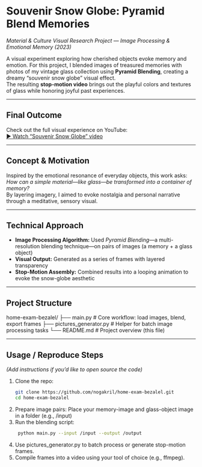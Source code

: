 # Souvenir Snow Globe: Pyramid Blend Memories

*Material & Culture Visual Research Project — Image Processing & Emotional Memory (2023)*

A visual experiment exploring how cherished objects evoke memory and emotion. For this project, I blended images of treasured memories with photos of my vintage glass collection using **Pyramid Blending**, creating a dreamy “souvenir snow globe” visual effect.  
The resulting **stop-motion video** brings out the playful colors and textures of glass while honoring joyful past experiences.

---

##  Final Outcome  
Check out the full visual experience on YouTube:  
[▶ Watch “Souvenir Snow Globe” video](https://www.youtube.com/watch?v=JmxhgrFEc20)

---

##  Concept & Motivation
Inspired by the emotional resonance of everyday objects, this work asks: *How can a simple material—like glass—be transformed into a container of memory?*  
By layering imagery, I aimed to evoke nostalgia and personal narrative through a meditative, sensory visual.

---

##  Technical Approach
- **Image Processing Algorithm:** Used *Pyramid Blending*—a multi-resolution blending technique—on pairs of images (a memory + a glass object)
- **Visual Output:** Generated as a series of frames with layered transparency
- **Stop-Motion Assembly:** Combined results into a looping animation to evoke the snow-globe aesthetic

---

##  Project Structure
home-exam-bezalel/
├── main.py # Core workflow: load images, blend, export frames
├── pictures_generator.py # Helper for batch image processing tasks
└── README.md # Project overview (this file)

---

##  Usage / Reproduce Steps
*(Add instructions if you’d like to open source the code)*

1. Clone the repo:
   ```bash
   git clone https://github.com/nogakril/home-exam-bezalel.git
   cd home-exam-bezalel
2. Prepare image pairs:
   Place your memory-image and glass-object image in a folder (e.g., /input)
4. Run the blending script:
   ```bash
    python main.py --input /input --output /output
4. Use pictures_generator.py to batch process or generate stop-motion frames.
5. Compile frames into a video using your tool of choice (e.g., ffmpeg).
